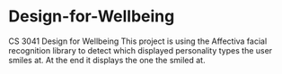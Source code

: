 # Design-for-Wellbeing
CS 3041 Design for Wellbeing
This project is using the Affectiva facial recognition library to detect which displayed personality types the user smiles at. At the
end it displays the one the smiled at.
